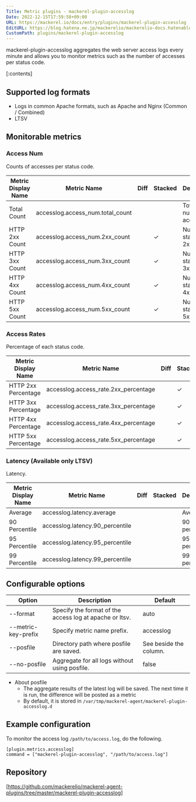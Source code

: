 ```yaml
---
Title: Metric plugins - mackerel-plugin-accesslog
Date: 2022-12-15T17:59:58+09:00
URL: https://mackerel.io/docs/entry/plugins/mackerel-plugin-accesslog
EditURL: https://blog.hatena.ne.jp/mackerelio/mackerelio-docs.hatenablog.mackerel.io/atom/entry/4207112889945342147
CustomPath: plugins/mackerel-plugin-accesslog
---
```


mackerel-plugin-accesslog aggregates the web server access logs every minute and allows you to monitor metrics such as the number of accesses per status code.

[:contents]

<h2 id="log-format">Supported log formats</h2>

- Logs in common Apache formats, such as Apache and Nginx (Common / Combined)
- LTSV


<h2 id="metrics">Monitorable metrics</h2>

### Access Num

Counts of accesses per status code.

| Metric Display Name | Metric Name | Diff | Stacked | Description |
| --- | --- | --- | --- | --- |
| Total Count | accesslog.access_num.total_count |  |  | Total number of accesses |
| HTTP 2xx Count | accesslog.access_num.2xx_count |  | ✓ | Number of status code 2xx |
| HTTP 3xx Count | accesslog.access_num.3xx_count |  | ✓ | Number of status code 3xx |
| HTTP 4xx Count | accesslog.access_num.4xx_count |  | ✓ | Number of status code 4xx |
| HTTP 5xx Count | accesslog.access_num.5xx_count |  | ✓ | Number of status code 5xx |

### Access Rates

Percentage of each status code.

| Metric Display Name | Metric Name | Diff | Stacked | Description |
| --- | --- | --- | --- | --- |
| HTTP 2xx Percentage | accesslog.access_rate.2xx_percentage |  | ✓ | Percentage of 2xx |
| HTTP 3xx Percentage | accesslog.access_rate.3xx_percentage |  | ✓ | Percentage of 3xx |
| HTTP 4xx Percentage | accesslog.access_rate.4xx_percentage |  | ✓ | Percentage of 4xx |
| HTTP 5xx Percentage | accesslog.access_rate.5xx_percentage |  | ✓ | Percentage of 5xx |

### Latency (Available only LTSV)

Latency.

| Metric Display Name | Metric Name | Diff | Stacked | Description |
| --- | --- | --- | --- | --- |
| Average | accesslog.latency.average |  |  | Average |
| 90 Percentile | accesslog.latency.90_percentile |  |  | 90 percentile |
| 95 Percentile | accesslog.latency.95_percentile |  |  | 95 percentile |
| 99 Percentile | accesslog.latency.99_percentile |  |  | 99 percentile |


<h2 id="options">Configurable options</h2>

| Option | Description | Default |
| --- | --- | --- |
| --format | Specify the format of the access log at apache or ltsv. | auto |
| --metric-key-prefix | Specify metric name prefix. | accesslog |
| --posfile | Directory path where posfile are saved. | See beside the column. |
| --no-posfile | Aggregate for all logs without using posfile. | false |

- About posfile
  - The aggregate results of the latest log will be saved. The next time it is run, the difference will be posted as a metric
  - By default, it is stored in `/var/tmp/mackerel-agent/mackerel-plugin-accesslog.d`


<h2 id="config">Example configuration</h2>

To monitor the access log `/path/to/access.log`, do the following.

```
[plugin.metrics.accesslog]
command = ["mackerel-plugin-accesslog", "/path/to/access.log"]
```


<h2 id="repository">Repository</h2>

[https://github.com/mackerelio/mackerel-agent-plugins/tree/master/mackerel-plugin-accesslog]
